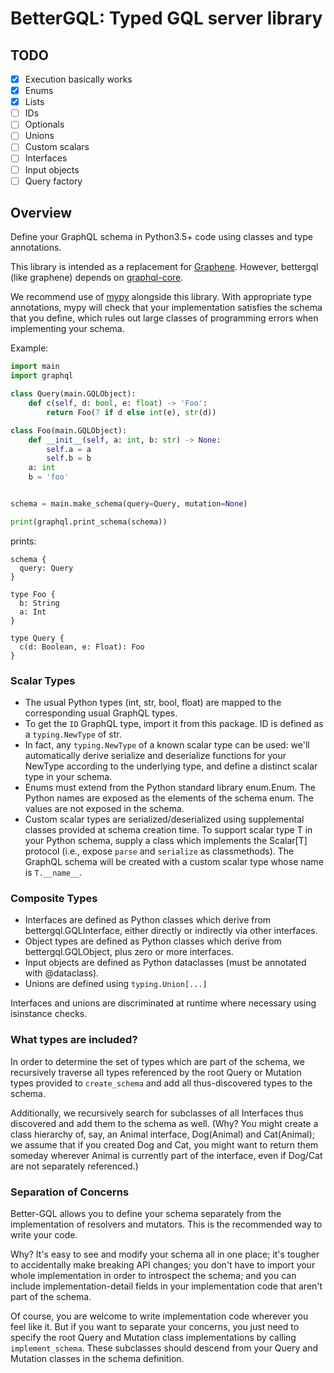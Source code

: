 # BetterGQL: Typed GQL server library

## TODO

- [x] Execution basically works
- [x] Enums
- [x] Lists
- [ ] IDs
- [ ] Optionals
- [ ] Unions
- [ ] Custom scalars
- [ ] Interfaces
- [ ] Input objects
- [ ] Query factory

## Overview

Define your GraphQL schema in Python3.5+ code using classes and type annotations.

This library is intended as a replacement for [Graphene](https://graphene-python.org/). However, bettergql (like graphene) depends on [graphql-core](https://github.com/graphql-python/graphql-core).

We recommend use of [mypy](http://mypy-lang.blogspot.com/) alongside this
library. With appropriate type annotations, mypy will check that your
implementation satisfies the schema that you define, which rules out large
classes of programming errors when implementing your schema.

Example:
```py
import main
import graphql

class Query(main.GQLObject):
    def c(self, d: bool, e: float) -> 'Foo':
        return Foo(7 if d else int(e), str(d))

class Foo(main.GQLObject):
    def __init__(self, a: int, b: str) -> None:
        self.a = a
        self.b = b
    a: int
    b = 'foo'


schema = main.make_schema(query=Query, mutation=None)

print(graphql.print_schema(schema))
```
prints:
```
schema {
  query: Query
}

type Foo {
  b: String
  a: Int
}

type Query {
  c(d: Boolean, e: Float): Foo
}
```

### Scalar Types
- The usual Python types (int, str, bool, float) are mapped to the corresponding usual GraphQL types.
- To get the `ID` GraphQL type, import it from this package. ID is defined as a `typing.NewType` of str.
- In fact, any `typing.NewType` of a known scalar type can be used: we'll automatically derive serialize and deserialize functions for your NewType according to the underlying type, and define a distinct scalar type in your schema.
- Enums must extend from the Python standard library enum.Enum. The Python names are exposed as the elements of the schema enum. The values are not exposed in the schema.
- Custom scalar types are serialized/deserialized using supplemental classes provided at schema creation time. To support scalar type T in your Python schema, supply a class which implements the Scalar[T] protocol (i.e., expose `parse` and `serialize` as classmethods). The GraphQL schema will be created with a custom scalar type whose name is `T.__name__`.

### Composite Types
- Interfaces are defined as Python classes which derive from bettergql.GQLInterface, either directly or indirectly via other interfaces.
- Object types are defined as Python classes which derive from bettergql.GQLObject, plus zero or more interfaces.
- Input objects are defined as Python dataclasses (must be annotated with @dataclass).
- Unions are defined using `typing.Union[...]` 

Interfaces and unions are discriminated at runtime where necessary using isinstance checks.

### What types are included?

In order to determine the set of types which are part of the schema, we recursively traverse all types referenced by the root Query or Mutation types provided to `create_schema` and add all thus-discovered types to the schema.

Additionally, we recursively search for subclasses of all Interfaces thus discovered and add them to the schema as well. (Why? You might create a class hierarchy of, say, an Animal interface, Dog(Animal) and Cat(Animal); we assume that if you created Dog and Cat, you might want to return them someday wherever Animal is currently part of the interface, even if Dog/Cat are not separately referenced.)

### Separation of Concerns

Better-GQL allows you to define your schema separately from the implementation of resolvers and mutators. This is the recommended way to write your code.

Why? It's easy to see and modify your schema all in one place; it's tougher to accidentally make breaking API changes; you don't have to import your whole implementation in order to introspect the schema; and you can include implementation-detail fields in your implementation code that aren't part of the schema.

Of course, you are welcome to write implementation code wherever you feel like it. But if you want to separate your concerns, you just need to specify the root Query and Mutation class implementations by calling `implement_schema`. These subclasses should descend from your Query and Mutation classes in the schema definition.

